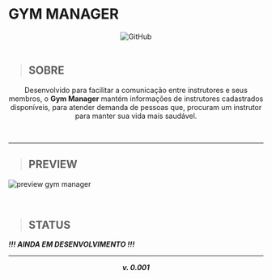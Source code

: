 

**<h1> GYM MANAGER </h1>**

<center>
<img alt="GitHub" src="https://img.shields.io/github/license/Rellyso/gym-manager?color=7159c1">
</center>

<br>

> <h2>SOBRE</h2>

<p align="center">
Desenvolvido para facilitar a comunicação entre instrutores e seus membros, o <b>Gym Manager</b> mantém informações de instrutores cadastrados disponíveis, para atender demanda de pessoas que, procuram um instrutor para manter sua vida mais saudável.
</p>

<br>

----------

> <h2>PREVIEW</h2>

![preview gym manager](https://ik.imagekit.io/rellyson/gym_yU1cNAxpv.gif)

<br>

> <h2>STATUS</h2>

***!!! AINDA EM DESENVOLVIMENTO !!!***

----------

 ***<p align="center">v. 0.001</p>***

